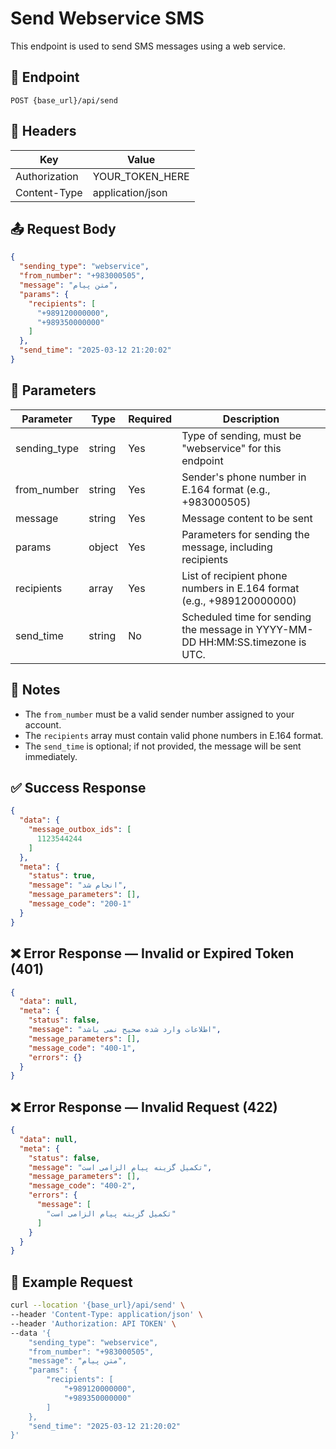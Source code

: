 # Send Webservice SMS

This endpoint is used to send SMS messages using a web service.

## 📍 Endpoint

```
POST {base_url}/api/send
```

## 🧾 Headers

| Key | Value |
| --- | ----- |
| Authorization | YOUR_TOKEN_HERE |
| Content-Type | application/json |

## 📤 Request Body

```json
{
  "sending_type": "webservice",
  "from_number": "+983000505",
  "message": "متن پیام",
  "params": {
    "recipients": [
      "+989120000000",
      "+989350000000"
    ]
  },
  "send_time": "2025-03-12 21:20:02"
}
```

## 📝 Parameters

| Parameter | Type | Required | Description                                                         |
| --------- | ---- | -------- |---------------------------------------------------------------------|
| sending_type | string | Yes | Type of sending, must be "webservice" for this endpoint             |
| from_number | string | Yes | Sender's phone number in E.164 format (e.g., +983000505)            |
| message | string | Yes | Message content to be sent |
| params | object | Yes | Parameters for sending the message, including recipients |
| recipients | array | Yes | List of recipient phone numbers in E.164 format (e.g., +989120000000) |
| send_time | string | No | Scheduled time for sending the message in YYYY-MM-DD HH:MM:SS.timezone is UTC. |

## 📝 Notes
- The `from_number` must be a valid sender number assigned to your account.
- The `recipients` array must contain valid phone numbers in E.164 format.
- The `send_time` is optional; if not provided, the message will be sent immediately.

## ✅ Success Response

```json
{
  "data": {
    "message_outbox_ids": [
      1123544244
    ]
  },
  "meta": {
    "status": true,
    "message": "انجام شد",
    "message_parameters": [],
    "message_code": "200-1"
  }
}
```

## ❌ Error Response — Invalid or Expired Token (401)

```json
{
  "data": null,
  "meta": {
    "status": false,
    "message": "اطلاعات وارد شده صحیح نمی باشد",
    "message_parameters": [],
    "message_code": "400-1",
    "errors": {}
  }
}
```

## ❌ Error Response — Invalid Request (422)

```json
{
  "data": null,
  "meta": {
    "status": false,
    "message": "تکمیل گزینه پیام الزامی است",
    "message_parameters": [],
    "message_code": "400-2",
    "errors": {
      "message": [
        "تکمیل گزینه پیام الزامی است"
      ]
    }
  }
}
```
## 🧪 Example Request

```bash
curl --location '{base_url}/api/send' \
--header 'Content-Type: application/json' \
--header 'Authorization: API TOKEN' \
--data '{
    "sending_type": "webservice",
    "from_number": "+983000505",
    "message": "متن پیام",
    "params": {
        "recipients": [
            "+989120000000",
            "+989350000000"
        ]
    },
    "send_time": "2025-03-12 21:20:02"
}'
```
